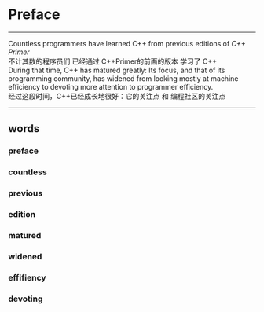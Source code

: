 # Preface
---
Countless programmers have learned C++ from previous editions of *C++ Primer*  
不计其数的程序员们 已经通过 C++Primer的前面的版本 学习了 C++  
During that time, C++ has matured greatly: Its focus, and that of its programming community,
has widened from looking mostly at machine efficiency to devoting more attention to programmer efficiency.  
经过这段时间，C++已经成长地很好：它的关注点 和 编程社区的关注点








---
## words
### preface
### countless
### previous
### edition
### matured
### widened
### effifiency
### devoting

